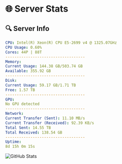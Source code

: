 # 🌐 Server Stats
## 🔍 Server Info
```yaml
CPU: Intel(R) Xeon(R) CPU E5-2699 v4 @ 1325.07GHz
CPU Usage: 0.60%
Cores: 44P | 88T
-----------------------------------
Memory:
Current Usage: 144.38 GB/503.74 GB
Available: 355.92 GB
-----------------------------------
Disk:
Current Usage: 59.17 GB/1.71 TB
Free: 1.57 TB
-----------------------------------
GPU:
No GPU detected
-----------------------------------
Network:
Current Transfer (Sent): 11.10 MB/s
Current Transfer (Received): 92.39 KB/s
Total Sent: 14.55 TB
Total Received: 138.54 GB
-----------------------------------
Uptime:
8d 15h 0m 15s
```
![GitHub Stats](https://img.shields.io/badge/Updated-2025-03-16_12:23:04-blue)